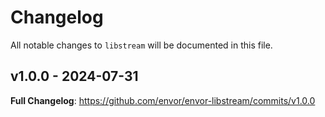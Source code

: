 # Changelog

All notable changes to `libstream` will be documented in this file.

## v1.0.0 - 2024-07-31

**Full Changelog**: https://github.com/envor/envor-libstream/commits/v1.0.0
